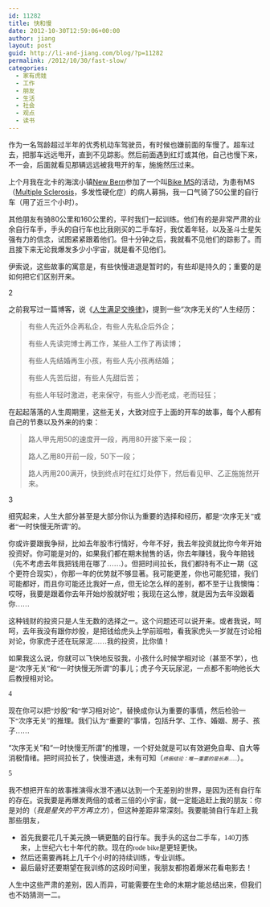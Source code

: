 ```yaml
---
id: 11282
title: 快和慢
date: 2012-10-30T12:59:06+00:00
author: jiang
layout: post
guid: http://li-and-jiang.com/blog/?p=11282
permalink: /2012/10/30/fast-slow/
categories:
  - 家有虎娃
  - 工作
  - 朋友
  - 生活
  - 社会
  - 观点
  - 读书
---
```

作为一名驾龄超过半年的优秀机动车驾驶员，有时候也嫌前面的车慢了。超车过去，把那车远远甩开，直到不见踪影。然后前面遇到红灯或其他，自己也慢下来，不一会，后面就看见那辆远远被我甩开的车，施施然压过来。

上个月我在北卡的海滨小镇<a href="http://en.wikipedia.org/wiki/New_Bern,_North_Carolina" target="_blank">New Bern</a>参加了一个叫<a href="http://bikenct.nationalmssociety.org/site/PageServer?pagename=BIKE_NCT_homepage" target="_blank">Bike MS</a>的活动，为患有MS （<a href="http://en.wikipedia.org/wiki/Multiple_sclerosis" target="_blank">Multiple Sclerosis</a>，多发性硬化症）的病人募捐，我一口气骑了50公里的自行车（用了近三个小时）。

其他朋友有骑80公里和160公里的，平时我们一起训练。他们有的是非常严肃的业余自行车手，手头的自行车也比我刚买的二手车好，我仗着年轻，以及圣斗士星矢强有力的信念，试图紧紧跟着他们。但十分钟之后，我就看不见他们的踪影了。而且接下来无论我爆发多少小宇宙，就是看不见他们。

伊索说，这些故事的寓意是，有些快慢进退是暂时的，有些却是持久的；重要的是如何把它们区别开来。

2

之前我写过一篇博客，说《<a href="http://li-and-jiang.com/blog/2010/08/22/commutative/" target="_blank">人生满足交换律</a>》，提到一些“次序无关的”人生经历：

> 有些人先近外企再私企，有些人先私企后外企；
> 
> 有些人先读完博士再工作，某些人工作了再读博；
> 
> 有些人先结婚再生小孩，有些人先小孩再结婚；
> 
> 有些人先苦后甜，有些人先甜后苦；
> 
> 有些人年轻时激进，老来保守，有些人少而老成，老而轻狂；

在起起落落的人生周期里，这些无关，大致对应于上面的开车的故事，每个人都有自己的节奏以及外来的约束：

> 路人甲先用50的速度开一段，再用80开接下来一段；
> 
> 路人乙用80开前一段，50下一段；
> 
> 路人丙用200满开，快到终点时在红灯处停下，然后看见甲、乙正施施然开来。

3

<font face="Constantia">细究起来，人生大部分甚至是大部分你认为重要的选择和经历，都是“次序无关”或者“一时快慢无所谓”的。</font>

<font face="Constantia">你或许要跟我争辩，比如去年股市行情好，今年不好，我去年投资就比你今年开始投资好。你可能是对的，如果我们都在期末抛售的话，你去年赚钱，我今年赔钱（先不考虑去年我把钱用在哪了……）。但把时间拉长，我们都持有不止一期（这个更符合现实），你那一年的优势就不够显著。我可能更差，你也可能犯错，我们可能都好，而且你可能还比我好一点，但无论怎么样的差别，都不至于让我懊悔：哎呀，我要是跟着你去年开始炒股就好啦；我现在这么惨，就是因为去年没跟着你……</font>

<font face="Constantia">这种钱财的投资只是人生无数的选择之一。这个问题还可以说开来。或者我说，呵呵，去年我没有跟你炒股，是把钱给虎头上学前班啦，看我家虎头一岁就在讨论相对论，你家虎子还在玩尿泥……我的投资，比你值！</font>

<font face="Constantia">如果我这么说，你就可以飞快地反驳我，小孩什么时候学相对论（甚至不学），也是“次序无关”和“一时快慢无所谓”的事儿；虎子今天玩尿泥，一点都不影响他长大后教授相对论。</font>

<font face="Constantia">4</font>

<font face="Constantia">现在你可以把“炒股”和“学习相对论”，替换成你认为重要的事情，然后检验一下“次序无关”的推理。我们认为“重要的”事情，包括升学、工作、婚姻、房子、孩子……</font>

“次序无关”和“一时快慢无所谓”的推理，一个好处就是可以有效避免自卑、自大等消极情绪。把时间拉长了，快慢进退，未有可知（_<font size="1">终极结论：唯一重要的是长寿……</font>_）。

<font face="Constantia">5</font>

<font face="Constantia">我不想把开车的故事推演得水泄不通以达到一个无差别的世界，是因为还有自行车的存在。说我要是再爆发两倍的或者三倍的小宇宙，就一定能追赶上我的朋友：你是对的（<em>我是星矢的平方再立方</em>），但这种差距非常深刻。</font><font face="Constantia">我要能骑自行车赶上我那些朋友，</font>

  * <font face="Constantia">首先我要花几千美元换一辆更酷的自行车。我手头的这台二手车，140刀拣来，上世纪六七十年代的款。现在的rode bike是更轻更快。</font> 
  * <font face="Constantia">然后还需要再耗上几千个小时的持续训练，专业训练。</font> 
  * <font face="Constantia">最后最好还要期望在我训练的这段时间里，我朋友都抱着爆米花看电影去！</font> 

<font face="Constantia">人生中这些严肃的差别，因人而异，可能需要在生命的末期才能总结出来，但我们也不妨猜测一二。</font>
